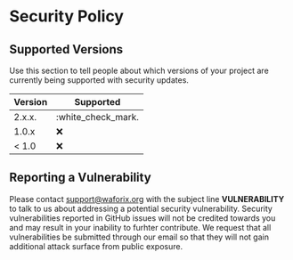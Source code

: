 # Security Policy

## Supported Versions

Use this section to tell people about which versions of your project are
currently being supported with security updates.

| Version | Supported          |
| ------- | ------------------ |
| 2.x.x.  | :white_check_mark. |
| 1.0.x   | :x:                |
| < 1.0   | :x:                |

## Reporting a Vulnerability

Please contact support@waforix.org with the subject line **VULNERABILITY** to talk to us about addressing a potential security vulnerability. Security vulnerabilities reported in GitHub issues will not be credited towards you and may result in your inability to furhter contribute.
We request that all vulnerabilities be submitted through our email so that they will not gain additional attack surface from public exposure.
